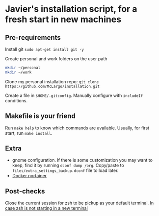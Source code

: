 # Javier's installation script, for a fresh start in new machines

## Pre-requirements

Install git
`sudo apt-get install git -y`

Create personal and work folders on the user path

```bash
mkdir ~/personal
mkdir ~/work
```

Clone my personal installation repo:
`git clone https://github.com/McLargo/installation.git`

Create a file in `$HOME/.gitconfig`. Manually configure with `includeIf`
conditions.

## Makefile is your friend

Run `make help` to know which commands are available. Usually, for first start,
run `make install`.


## Extra

- gnome configuration. If there is some customization you may want to keep, find
  it by running `dconf dump /org`. Copy/paste to
  `files/extra_settings_backup.dconf` file to load later.
- [Docker portainer](https://docs.portainer.io/v/ce-2.9/start/install/server/docker/linux)

## Post-checks

Close the current session for zsh to be pickup as your default terminal.
[In case zsh is not starting in a new terminal](https://dev.to/leamsigc/set-zsh-as-the-default-shell-in-your-terminal-3o7f)
